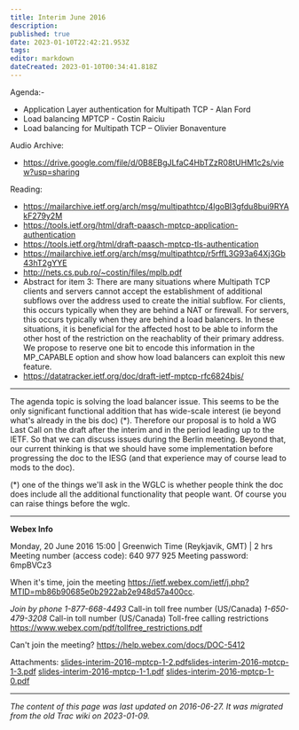 ```yaml
---
title: Interim June 2016
description: 
published: true
date: 2023-01-10T22:42:21.953Z
tags: 
editor: markdown
dateCreated: 2023-01-10T00:34:41.818Z
---
```


Agenda:-

- Application Layer authentication for Multipath TCP - Alan Ford
- Load balancing MPTCP - Costin Raiciu
- Load balancing for Multipath TCP – Olivier Bonaventure

Audio Archive:

- https://drive.google.com/file/d/0B8EBgJLfaC4HbTZzR08tUHM1c2s/view?usp=sharing

Reading:

- https://mailarchive.ietf.org/arch/msg/multipathtcp/4lgoBI3gfdu8bui9RYAkF279y2M
- https://tools.ietf.org/html/draft-paasch-mptcp-application-authentication
- https://tools.ietf.org/html/draft-paasch-mptcp-tls-authentication
- https://mailarchive.ietf.org/arch/msg/multipathtcp/r5rffL3G93a64Xj3Gb43hT2gYYE
- http://nets.cs.pub.ro/~costin/files/mplb.pdf
- Abstract for item 3: There are many situations where Multipath TCP clients and servers cannot accept the establishment of additional subflows over the address used to create the initial subflow. For clients, this occurs typically when they are behind a NAT or firewall. For servers, this occurs typically when they are behind a load balancers. In these situations, it is beneficial for the affected host to be able to inform the other host of the restriction on the reachablity of their primary address. We propose to reserve one bit to encode this information in the MP_CAPABLE option and show how load balancers can exploit this new feature.
- https://datatracker.ietf.org/doc/draft-ietf-mptcp-rfc6824bis/

---
The agenda topic is solving the load balancer issue. This seems to be the only significant functional addition that has wide-scale interest (ie beyond what's already in the bis doc) (*). Therefore our proposal is to hold a WG Last Call on the draft after the interim and in the period leading up to the IETF. So that we can discuss issues during the Berlin meeting. Beyond that, our current thinking is that we should have some implementation before progressing the doc to the IESG (and that experience may of course lead to mods to the doc).

(*) one of the things we'll ask in the WGLC is whether people think the doc does include all the additional functionality that people want. Of course you can raise things before the wglc.

---

**Webex Info**

Monday, 20 June 2016 15:00 | Greenwich Time (Reykjavik, GMT) | 2 hrs Meeting number (access code): 640 977 925 Meeting password: 6mpBVCz3

When it's time, join the meeting <https://ietf.webex.com/ietf/j.php?MTID=mb86b90685e0b2922ab2e948d57a400cc>.

*Join by phone* *1-877-668-4493* Call-in toll free number (US/Canada) *1-650-479-3208* Call-in toll number (US/Canada) Toll-free calling restrictions <https://www.webex.com/pdf/tollfree_restrictions.pdf>

Can't join the meeting? <https://help.webex.com/docs/DOC-5412>

Attachments: [slides-interim-2016-mptcp-1-2.pdf](/slides-interim-2016-mptcp-1-2.pdf)[slides-interim-2016-mptcp-1-3.pdf](/slides-interim-2016-mptcp-1-3.pdf) [slides-interim-2016-mptcp-1-1.pdf](/slides-interim-2016-mptcp-1-1.pdf) [slides-interim-2016-mptcp-1-0.pdf](/slides-interim-2016-mptcp-1-0.pdf)
&nbsp;
&nbsp;
&nbsp;

---

*The content of this page was last updated on 2016-06-27. It was migrated from the old Trac wiki on 2023-01-09.*